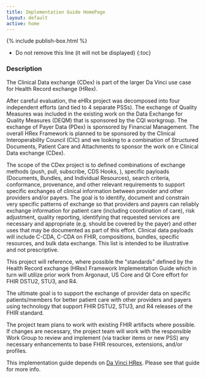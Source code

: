```yaml
---
title: Implementation Guide HomePage
layout: default
active: home
---
```


{% include publish-box.html %}

<!-- { :.no_toc } -->

<!-- TOC  the css styling for this is \pages\assets\css\project.css under 'markdown-toc'-->

* Do not remove this line (it will not be displayed)
{:toc}

<!-- end TOC -->

### Description

The Clinical Data exchange (CDex) is part of the larger Da Vinci use case for Health Record exchange (HRex).

After careful evaluation, the eHRx project was decomposed into four independent efforts (and tied to 4 separate PSSs). The exchange of Quality Measures was included in the existing work on the Data Exchange for Quality Measures (DEQM) that is sponsored by the CQI workgroup. The exchange of Payer Data (PDex) is sponsored by Financial Management. The overall HRex Framework is planned to be sponsored by the Clinical Interoperability Council (CIC) and we looking to a combination of Structured Documents, Patient Care and Attachments to sponsor the work on e Clinical Data exchange (CDex).

The scope of the CDex project is to defined combinations of exchange methods (push, pull, subscribe, CDS Hooks, ), specific payloads (Documents, Bundles, and Individual Resources), search criteria, conformance, provenance, and other relevant requirements to support specific exchanges of clinical information between provider and other providers and/or payers. The goal is to identify, document and constrain very specific patterns of exchange so that providers and payers can reliably exchange information for patient care (including coordination of care), risk adjustment, quality reporting, identifying that requested services are necessary and appropriate (e.g. should be covered by the payer) and other uses that may be documented as part of this effort. Clinical data payloads will include C-CDA, C-CDA on FHIR, compositions, bundles, specific resources, and bulk data exchange. This list is intended to be illustrative and not prescriptive.

This project will reference, where possible the "standards" defined by the Health Record exchange (HRex) Framework Implementation Guide which in turn will utilize prior work from Argonaut, US Core and QI Core effort for FHIR DSTU2, STU3, and R4. 

The ultimate goal is to support the exchange of provider data on specific patients/members for better patient care with other providers and payers using technology that support FHIR DSTU2, STU3, and R4 releases of the FHIR standard.

The project team plans to work with existing FHIR artifacts where possible. If changes are necessary, the project team will work with the responsible Work Group to review and implement (via tracker items or new PSS) any necessary enhancements to base FHIR resources, extensions, and/or profiles.

This implementation guide depends on <a href="../davinci-ehrx">Da Vinci HRex</a>. Please see that guide for more info. 



